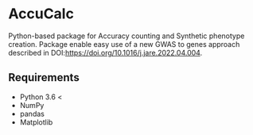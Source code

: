 # AccuCalc
Python-based package for Accuracy counting and Synthetic phenotype creation. Package enable easy use of a new GWAS to genes approach described in DOI:https://doi.org/10.1016/j.jare.2022.04.004.
## Requirements
+ Python 3.6 <
+ NumPy
+ pandas 
+ Matplotlib
